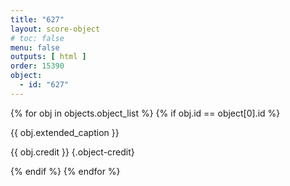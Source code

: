 ```yaml
---
title: "627"
layout: score-object
# toc: false
menu: false
outputs: [ html ]
order: 15390
object:
  - id: "627"
---
```


{% for obj in objects.object_list %}
{% if obj.id == object[0].id %}

{{ obj.extended_caption }}

{{ obj.credit }} {.object-credit}

{% endif %}
{% endfor %}
